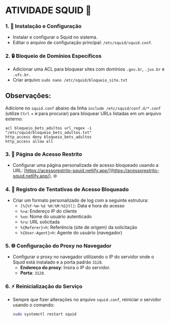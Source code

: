 # ATIVIDADE SQUID 🦑

### 1. 🔧 **Instalação e Configuração**  
   - Instalar e configurar o Squid no sistema.
   - Editar o arquivo de configuração principal: `/etc/squid/squid.conf`. 

### 2. 🔒 **Bloqueio de Domínios Específicos** 
   - Adicionar uma ACL para bloquear sites com domínios `.gov.br`, `.jus.br` e `.ufc.br`.
   - Criar arquivo `sudo nano /etc/squid/bloqueio_site.txt`
## Observações:
Adicione no `squid.conf` abaixo da linha `include /etc/squid/conf.d/*.conf` (utilize `Ctrl` + `W` para procurar) para bloquear URLs listadas em um arquivo externo:

```squidconf
acl bloqueio_bets_adultos url_regex -i "/etc/squid/bloqueio_bets_adultos.txt"
http_access deny bloqueio_bets_adultos
http_access allow all
```

### 3. 🚫 **Página de Acesso Restrito**
   - Configurar uma página personalizada de acesso bloqueado usando a URL: [https://acessorestrito-squid.netlify.app/](https://acessorestrito-squid.netlify.app/). 🌐  

### 4. 📝 **Registro de Tentativas de Acesso Bloqueado**  
   - Criar um formato personalizado de log com a seguinte estrutura:  
     - `[%{%Y-%m-%d %H:%M:%S}tl]`: Data e hora do acesso 
     - `%>a`: Endereço IP do cliente
     - `%un`: Nome do usuário autenticado  
     - `%ru`: URL solicitada
     - `%{Referer}>h`: Referência (site de origem) da solicitação
     - `%{User-Agent}>h`: Agente do usuário (navegador)

### 5. 🌐 **Configuração do Proxy no Navegador**   
   - Configurar o proxy no navegador utilizando o IP do servidor onde o Squid está instalado e a porta padrão `3128`.  
     - **Endereço do proxy**: Insira o IP do servidor.
     - **Porta**: `3128`.

### 6. ⚡ **Reinicialização do Serviço**
   - Sempre que fizer alterações no arquivo `squid.conf`, reiniciar o servidor usando o comando:  
     ```bash
     sudo systemctl restart squid
     ```
     
